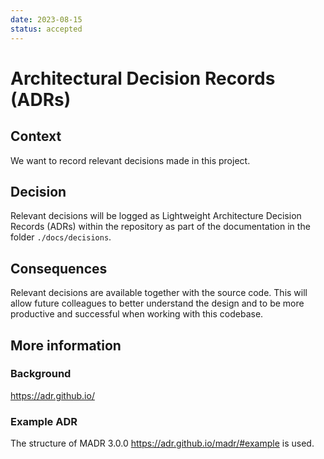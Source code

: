 ```yaml
---
date: 2023-08-15
status: accepted
---
```


# Architectural Decision Records (ADRs)


## Context

We want to record relevant decisions made in this project.


## Decision

Relevant decisions will be logged as Lightweight Architecture Decision Records
(ADRs) within the repository as part of the documentation in the folder
`./docs/decisions`.


## Consequences

Relevant decisions are available together with the source code. This will allow
future colleagues to better understand the design and to be more productive and
successful when working with this codebase.


## More information

### Background

<https://adr.github.io/>

### Example ADR

The structure of MADR 3.0.0 <https://adr.github.io/madr/#example> is used.
